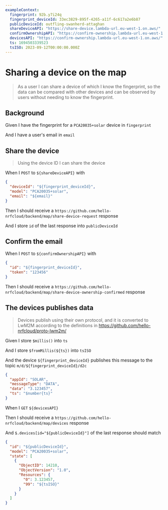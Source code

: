 ```yaml
---
exampleContext:
  fingerprint: 92b.y7i24q
  fingerprint_deviceId: 33ec3829-895f-4265-a11f-6c617a2e6b87
  publicDeviceId: outfling-swanherd-attaghan
  shareDeviceAPI: "https://share-device.lambda-url.eu-west-1.on.aws/"
  confirmOwnershipAPI: "https://confirm-ownership.lambda-url.eu-west-1.on.aws/"
  devicesAPI: "https://confirm-ownership.lambda-url.eu-west-1.on.aws/"
  ts: 1694503339523
  tsISO: 2023-09-12T00:00:00.000Z
---
```


# Sharing a device on the map

> As a user I can share a device of which I know the fingerprint, so the data
> can be compared with other devices and can be observed by users without
> needing to know the fingerprint.

## Background

Given I have the fingerprint for a `PCA20035+solar` device in `fingerprint`

And I have a user's email in `email`

## Share the device

> Using the device ID I can share the device

When I `POST` to `${shareDeviceAPI}` with

```json
{
  "deviceId": "${fingerprint_deviceId}",
  "model": "PCA20035+solar",
  "email": "${email}"
}
```

Then I should receive a
`https://github.com/hello-nrfcloud/backend/map/share-device-request` response

And I store `id` of the last response into `publicDeviceId`

## Confirm the email

When I `POST` to `${confirmOwnershipAPI}` with

```json
{
  "id": "${fingerprint_deviceId}",
  "token": "123456"
}
```

Then I should receive a
`https://github.com/hello-nrfcloud/backend/map/share-device-ownership-confirmed`
response

## The devices publishes data

> Devices publish using their own protocol, and it is converted to LwM2M
> according to the definitions in https://github.com/hello-nrfcloud/proto-lwm2m/

Given I store `$millis()` into `ts`

And I store `$fromMillis(${ts})` into `tsISO`

And the device `${fingerprint_deviceId}` publishes this message to the topic
`m/d/${fingerprint_deviceId}/d2c`

```json
{
  "appId": "SOLAR",
  "messageType": "DATA",
  "data": "3.123457",
  "ts": "$number{ts}"
}
```

When I `GET` `${devicesAPI}`

Then I should receive a `https://github.com/hello-nrfcloud/backend/map/devices`
response

And `$.devices[id="${publicDeviceId}"]` of the last response should match

```json
{
  "id": "${publicDeviceId}",
  "model": "PCA20035+solar",
  "state": [
    {
      "ObjectID": 14210,
      "ObjectVersion": "1.0",
      "Resources": {
        "0": 3.123457,
        "99": "${tsISO}"
      }
    }
  ]
}
```
